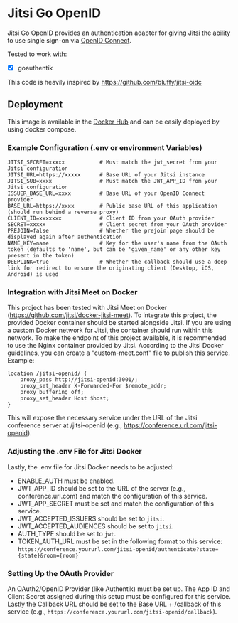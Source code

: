 # Jitsi Go OpenID

Jitsi Go OpenID provides an authentication adapter for giving [Jitsi](https://jitsi.org/) the ability to use single sign-on via [OpenID Connect](https://openid.net/connect/).

Tested to work with:
- [x] goauthentik

This code is heavily inspired by https://github.com/bluffy/jitsi-oidc

## Deployment

This image is available in the [Docker Hub](https://hub.docker.com/repository/docker/mod242/jitsi-go-openid) and can be easily deployed by using docker compose.

### Example Configuration (.env or environment Variables)

```env
JITSI_SECRET=xxxxx           # Must match the jwt_secret from your Jitsi configuration
JITSI_URL=https://xxxxx      # Base URL of your Jitsi instance
JITSI_SUB=xxxx               # Must match the JWT_APP_ID from your Jitsi configuration
ISSUER_BASE_URL=xxxx         # Base URL of your OpenID Connect provider
BASE_URL=https://xxxx        # Public base URL of this application (should run behind a reverse proxy)
CLIENT_ID=xxxxxxx            # Client ID from your OAuth provider
SECRET=xxxxx                 # Client secret from your OAuth provider
PREJOIN=false                # Whether the prejoin page should be displayed again after authentication
NAME_KEY=name                # Key for the user's name from the OAuth token (defaults to 'name', but can be 'given_name' or any other key present in the token)
DEEPLINK=true                # Whether the callback should use a deep link for redirect to ensure the originating client (Desktop, iOS, Android) is used
```

### Integration with Jitsi Meet on Docker
This project has been tested with Jitsi Meet on Docker (https://github.com/jitsi/docker-jitsi-meet). To integrate this project, the provided Docker container should be started alongside Jitsi. If you are using a custom Docker network for Jitsi, the container should run within this network. To make the endpoint of this project available, it is recommended to use the Nginx container provided by Jitsi. According to the Jitsi Docker guidelines, you can create a "custom-meet.conf" file to publish this service. Example:

```nginx
location /jitsi-openid/ {
    proxy_pass http://jitsi-openid:3001/;
    proxy_set_header X-Forwarded-For $remote_addr;
    proxy_buffering off;
    proxy_set_header Host $host;
}
```

This will expose the necessary service under the URL of the Jitsi conference server at /jitsi-openid (e.g., https://conference.url.com/jitsi-openid).

### Adjusting the .env File for Jitsi Docker
Lastly, the .env file for Jitsi Docker needs to be adjusted:

- ENABLE_AUTH must be enabled.
- JWT_APP_ID should be set to the URL of the server (e.g., conference.url.com) and match the configuration of this service.
- JWT_APP_SECRET must be set and match the configuration of this service.
- JWT_ACCEPTED_ISSUERS should be set to `jitsi`.
- JWT_ACCEPTED_AUDIENCES should be set to `jitsi`.
- AUTH_TYPE should be set to `jwt`.
- TOKEN_AUTH_URL must be set in the following format to this service:
`https://conference.yoururl.com/jitsi-openid/authenticate?state={state}&room={room}`

### Setting Up the OAuth Provider
An OAuth2/OpenID Provider (like Authentik) must be set up. 
The App ID and Client Secret assigned during this setup must be configured for this service. 
Lastly the Callback URL should be set to the Base URL + /callback of this service (e.g., `https://conference.yoururl.com/jitsi-openid/callback`). 